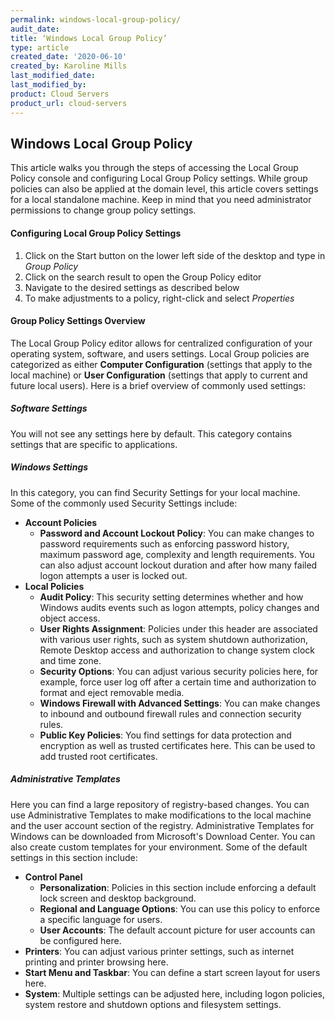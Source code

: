 ```yaml
---
permalink: windows-local-group-policy/
audit_date:
title: ‘Windows Local Group Policy’
type: article
created_date: '2020-06-10'
created_by: Karoline Mills
last_modified_date:
last_modified_by:
product: Cloud Servers
product_url: cloud-servers
---
```


## Windows Local Group Policy

This article walks you through the steps of accessing the Local Group Policy console and configuring Local Group Policy settings. While group policies can also be applied at the domain level, this article covers settings for a local standalone machine. Keep in mind that you need administrator permissions to change group policy settings.

#### Configuring Local Group Policy Settings

1.	Click on the Start button on the lower left side of the desktop and type in *Group Policy*
2.	Click on the search result to open the Group Policy editor
3.	Navigate to the desired settings as described below
4.	To make adjustments to a policy, right-click and select *Properties* 

#### Group Policy Settings Overview

The Local Group Policy editor allows for centralized configuration of your operating system, software, and users settings. Local Group policies are categorized as either **Computer Configuration** (settings that apply to the local machine) or **User Configuration** (settings that apply to current and future local users). Here is a brief overview of commonly used settings:

##### Software Settings

You will not see any settings here by default. This category contains settings that are specific to applications. 

##### Windows Settings

In this category, you can find Security Settings for your local machine. Some of the commonly used Security Settings include:
-	**Account Policies**
    - **Password and Account Lockout Policy**: You can make changes to password requirements such as enforcing password history, maximum password age, complexity and length requirements. You can also adjust account lockout duration and after how many failed logon attempts a user is locked out.
-	**Local Policies**
    - **Audit Policy**: This security setting determines whether and how Windows audits events such as logon attempts, policy changes and object access.
    - **User Rights Assignment**: Policies under this header are associated with various user rights, such as system shutdown authorization, Remote Desktop access and authorization to change system clock and time zone.
    - **Security Options**: You can adjust various security policies here, for example, force user log off after a certain time and authorization to format and eject removable media.
    - **Windows Firewall with Advanced Settings**: You can make changes to inbound and outbound firewall rules and connection security rules.
    - **Public Key Policies**: You find settings for data protection and encryption as well as trusted certificates here. This can be used to add trusted root certificates.

##### Administrative Templates

Here you can find  a large repository of registry-based changes. You can use Administrative Templates to make modifications to the local machine and the user account section of the registry. Administrative Templates for Windows can be downloaded from Microsoft's Download Center. You can also create custom templates for your environment. Some of the default settings in this section include:

- **Control Panel**
    - **Personalization**: Policies in this section include enforcing a default lock screen and desktop background.
    - **Regional and Language Options**: You can use this policy to enforce a specific language for users.
    - **User Accounts**: The default account picture for user accounts can be configured here.
- **Printers**: You can adjust various printer settings, such as internet printing and printer browsing here.
- **Start Menu and Taskbar**: You can define a start screen layout for users here.
- **System**: Multiple settings can be adjusted here, including logon policies, system restore and shutdown options and filesystem settings.
